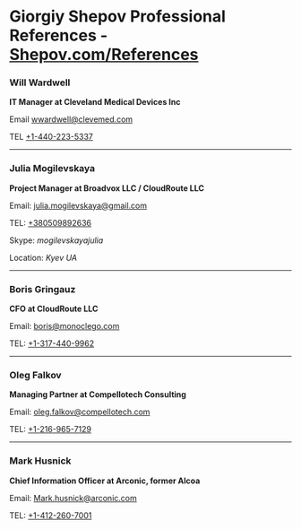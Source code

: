 # Giorgiy Shepov Professional References - [Shepov.com/References](http://shepov.com/References)





### Will Wardwell       
**IT Manager at Cleveland Medical Devices Inc**

Email              [wwardwell@clevemed.com](mailto:wwardwell@clevemed.com)

TEL                [+1-440-223-5337](tel:+1-440-223-5337)

---


### Julia Mogilevskaya
**Project Manager at  Broadvox LLC / CloudRoute LLC**

Email:              [julia.mogilevskaya@gmail.com](mailto:julia.mogilevskaya@gmail.com)

TEL:                [+380509892636](tel:+380509892636)

Skype:              *mogilevskayajulia*

Location:           *Kyev UA*


---


### Boris Gringauz
**CFO at CloudRoute LLC**

Email:              [boris@monoclego.com](mailto:boris@monoclego.com)

TEL:                [+1-317-440-9962](tel:+1-317-440-9962)


---


### Oleg Falkov
**Managing Partner at Compellotech Consulting**

Email:              [oleg.falkov@compellotech.com](mailto:oleg.falkov@compellotech.com)

TEL:                [+1-216-965-7129](tel:+1-216-965-7129)


---


### Mark  Husnick
**Chief Information Officer at Arconic, former Alcoa**

Email:              [Mark.husnick@arconic.com](mailto:Mark.husnick@arconic.com)

TEL:                [+1-412-260-7001](tel:+1-412-260-7001)




